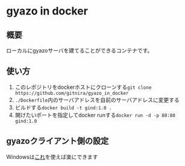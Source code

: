 # gyazo in docker
## 概要
ローカルにgyazoサーバを建てることができるコンテナです。

## 使い方
1. このレポジトリをdockerホストにクローンする`git clone https://github.com/gitnira/gyazo_in_docker`
2. `./Dockerfile`内のサーバアドレスを自前のサーバアドレスに変更する
3. ビルドする`docker build -t gind:1.0 .`
4. 開けたいポートを指定してdocker runする`docker run -d -p 80:80 gind:1.0`

## gyazoクライアント側の設定
Windowsは[これ](https://github.com/k725/GyazoPlus)を使えば楽にできます
